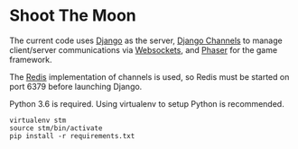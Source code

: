 # Shoot The Moon

The current code uses [Django](https://www.djangoproject.com/) as the server, [Django Channels](https://channels.readthedocs.io/en/stable/) to manage client/server communications via [Websockets](https://en.wikipedia.org/wiki/WebSocket), and [Phaser](https://phaser.io) for the game framework.

The [Redis](https://redis.io) implementation of channels is used, so Redis must be started on port 6379 before launching Django.

Python 3.6 is required. Using virtualenv to setup Python is recommended.

    virtualenv stm
    source stm/bin/activate
    pip install -r requirements.txt
